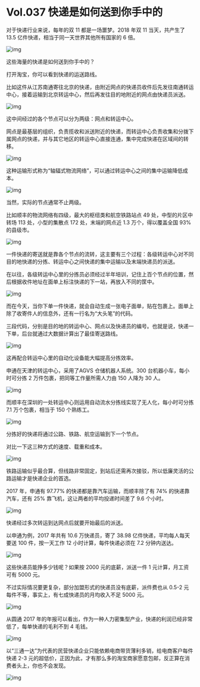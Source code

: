 # Vol.037 快递是如何送到你手中的

对于快递行业来说，每年的双 11 都是一场噩梦。2018 年双 11 当天，共产生了 13.5 亿件快递，相当于同一天世界其他所有国家的 6 倍。



![img](https://mmbiz.qpic.cn/mmbiz_gif/U6yRaDu1Nabn1VGibjoLKWGrQSdibClkiah3IFHcBsg0hDYFDVHjzLS62TbJdTgRnR4NcryAmSMUxBeWMdMEZbSdg/640?wx_fmt=gif&tp=webp&wxfrom=5&wx_lazy=1)



这些海量的快递是如何送到你手中的？



打开淘宝，你可以看到快递的运送路线。



比如这件从江苏南通寄往北京的快递，由附近网点的快递员收件后先发往南通转运中心，接着运输到北京转运中心，然后再发往目的地附近的网点由快递员派送。



![img](https://mmbiz.qpic.cn/mmbiz_gif/U6yRaDu1Nabn1VGibjoLKWGrQSdibClkiaho9mF7qdh9icBPGrMicsKyf7uy0qXwbWLpbwu2UvgVQwpZCcwYkhFPM2g/640?wx_fmt=gif&tp=webp&wxfrom=5&wx_lazy=1)



这中间经过的各个节点可以分为两级：网点和转运中心。



网点是最基层的组织，负责揽收和派送附近的快递，而转运中心负责收集和分拨下属网点的快递，并与其它地区的转运中心直接连通，集中完成快递在区域间的转移。



![img](https://mmbiz.qpic.cn/mmbiz_gif/U6yRaDu1Nabn1VGibjoLKWGrQSdibClkiahozhLdq26CbFhpMqLbkgHdeaeB3uibPgYSkzbZsnJjPsWn8UTEUexV5g/640?wx_fmt=gif&tp=webp&wxfrom=5&wx_lazy=1)



这种运输形式称为“轴辐式物流网络”，可以通过转运中心之间的集中运输降低成本。



![img](https://mmbiz.qpic.cn/mmbiz_png/U6yRaDu1Nabn1VGibjoLKWGrQSdibClkiahe2qFpbHxrrDibibyCj7iaklddSDXvHuX9icXOT8rViaf1zTWJC2NzBQTribw/640?wx_fmt=png&tp=webp&wxfrom=5&wx_lazy=1&wx_co=1)



当然，实际的节点通常不止两级。



比如顺丰的物流网络有四级，最大的枢纽类和航空铁路站点 49 处，中型的片区中转场 113 处，小型的集散点 172 处，末端的网点近 1.3 万个，得以覆盖全国 93% 的县级市。



![img](https://mmbiz.qpic.cn/mmbiz_gif/U6yRaDu1Nabn1VGibjoLKWGrQSdibClkiaheeSwaR7cqYNiau1yjG7VlzdrsUk0PI8qlI7AgWMQr9Ix2zwU1iaMs0SQ/640?wx_fmt=gif&tp=webp&wxfrom=5&wx_lazy=1)



一件快递的寄送就是靠各个节点的流转，这主要有三个过程：各级转运中心对不同目的地快递的分拣、转运中心之间快递的集中运输以及末端快递员的派送。



在以往，各级转运中心里的分拣员必须经过半年培训，记住上百个节点的位置，然后根据收件地址在面单上标注快递的下一站，再放入不同的筐中。



![img](https://mmbiz.qpic.cn/mmbiz_gif/U6yRaDu1Nabn1VGibjoLKWGrQSdibClkiahIVn88icFbNd8X3ZcW7EclibnyPu9qrYLQ5DkJLichRQ47CZBmKAKlSCKg/640?wx_fmt=gif&tp=webp&wxfrom=5&wx_lazy=1)



而在今天，当你下单一件快递，就会自动生成一张电子面单，贴在包裹上。面单上除了收寄件人的信息外，还有一行名为“大头笔”的代码。



三段代码，分别是目的地的转运中心、网点以及快递员的编号。也就是说，快递一下单，后台就通过大数据计算出了最佳寄送路线。



![img](https://mmbiz.qpic.cn/mmbiz_gif/U6yRaDu1Nabn1VGibjoLKWGrQSdibClkiahVeujvohxicbfcCMjdAkVkMYNKkmNvptn9QOcKYMd9eCXmbtxPBG6dOA/640?wx_fmt=gif&tp=webp&wxfrom=5&wx_lazy=1)



这再配合转运中心里的自动化设备能大幅提高分拣效率。



申通在天津的转运中心，采用了AGVS 仓储机器人系统。300 台机器小车，每小时可分拣 2 万件包裹，把同等工作量所需人力由 150 人降为 30 人。



![img](https://mmbiz.qpic.cn/mmbiz_gif/U6yRaDu1Nabn1VGibjoLKWGrQSdibClkiahbnLiathQXB67H1TGIUSbfLlq6iaUOibexwzOdnwhibhY6icMaDVYJIvB4xA/640?wx_fmt=gif&tp=webp&wxfrom=5&wx_lazy=1)



而顺丰在深圳的一处转运中心则运用自动流水分拣线实现了无人化，每小时可分拣 7.1 万个包裹，相当于 150 个熟练工。



![img](https://mmbiz.qpic.cn/mmbiz_gif/U6yRaDu1Nabn1VGibjoLKWGrQSdibClkiahg7wNSYYY41BJgLDk3ux8rMwBhxiccv276Kuk8MYn8MiaEAMgZficibyicyg/640?wx_fmt=gif&tp=webp&wxfrom=5&wx_lazy=1)



分拣好的快递将通过公路、铁路、航空运输到下一个节点。



对比一下这三种方式的速度、载重和成本。



![img](https://mmbiz.qpic.cn/mmbiz_png/U6yRaDu1Nabn1VGibjoLKWGrQSdibClkiahKgjIOzISUZGsuNcPNrhJBiasaV7WCmeoU40sgQ9xibt07gyPh4vsdMng/640?wx_fmt=png&tp=webp&wxfrom=5&wx_lazy=1&wx_co=1)



铁路运输似乎最合算，但线路非常固定，到站后还需再次接驳，所以低廉灵活的公路运输才是快递企业的首选。



2017 年，申通有 97.77% 的快递都是靠汽车运输，而顺丰除了有 74% 的快递靠汽车，还有 25% 靠飞机，这让两者的平均投递时间差了 9.6 个小时。



![img](https://mmbiz.qpic.cn/mmbiz_gif/U6yRaDu1Nabn1VGibjoLKWGrQSdibClkiahv0q4anOZiaPBUgIy1tp9Yw4Nm9FayZibBkZmRVEYicyrjN8r0ckPia6GyQ/640?wx_fmt=gif&tp=webp&wxfrom=5&wx_lazy=1)



快递经过多次转运到达网点后就要开始最后的派送。



以申通为例，2017 年共有 10.6 万快递员，寄了 38.98 亿件快递，平均每人每天要送 100 件，按一天工作 12 小时计算，每件快递必须在 7.2 分钟内送达。



![img](https://mmbiz.qpic.cn/mmbiz_gif/U6yRaDu1Nabn1VGibjoLKWGrQSdibClkiahW4bV12edPibwj97BYBf3CI7GbRhcQ2SClvT0J0ibKjsT2Ry0yYOWKCjg/640?wx_fmt=gif&tp=webp&wxfrom=5&wx_lazy=1)



这些快递员能挣多少钱呢？如果按 2000 元的底薪，派送一件 1 元计算，月工资可有 5000 元。



不过实际情况要更复杂，部分加盟形式的快递员没有底薪，派件费也从 0.5-2 元每件不等，事实上，有七成快递员的月均收入不足 5000 元。



![img](https://mmbiz.qpic.cn/mmbiz_gif/U6yRaDu1Nabn1VGibjoLKWGrQSdibClkiahIxRTnFUAH7XiaQYCVPHLc5LDxMW0mbmQHb9lh1jrO8FSqialkGicTwLrA/640?wx_fmt=gif&tp=webp&wxfrom=5&wx_lazy=1)



从圆通 2017 年的年报可以看出，作为一种人力密集型产业，快递的利润已经非常低了，每单快递的毛利不到 4 毛钱。



![img](https://mmbiz.qpic.cn/mmbiz_gif/U6yRaDu1Nabn1VGibjoLKWGrQSdibClkiahNVlibCeyFaT1icVOvER9xXOAV9JKTmJbG0OKqjMXHYKicibueKJN4T7WRQ/640?wx_fmt=gif&tp=webp&wxfrom=5&wx_lazy=1)



以“三通一达”为代表的民营快递企业只能依赖电商带货薄利多销，给电商客户每件快递 2-3 元的超低价，正因为此，才有那么多的淘宝商家愿意包邮，反正算在消费者头上，你也不会发现。



![img](https://mmbiz.qpic.cn/mmbiz_gif/U6yRaDu1Nabn1VGibjoLKWGrQSdibClkiahb7iaD3VEusCaLRhNibPh6ARA55oW1ibByjyQkjRUPMTiaS8ibPVpWneqy4g/640?wx_fmt=gif&tp=webp&wxfrom=5&wx_lazy=1)